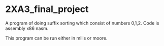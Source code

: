# 2XA3_final_project
A program of doing suffix sorting which consist of numbers 0,1,2. Code is assembly x86 nasm.

This program can be run either in mills or moore.

